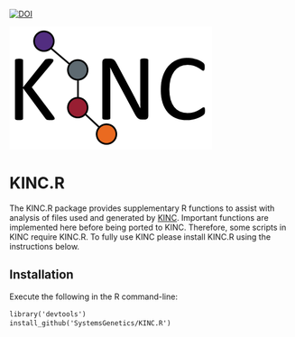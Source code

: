 [![DOI](https://zenodo.org/badge/73464205.svg)](https://zenodo.org/badge/latestdoi/73464205)

![KINC logo](KINClogo.png)

# KINC.R

The KINC.R package provides supplementary R functions to assist with analysis of files used and generated by [KINC](https://github.com/SystemsGenetics/KINC).  Important functions are implemented here before being ported to KINC. Therefore, some scripts in KINC require KINC.R.  To fully use KINC please install KINC.R using the instructions below.

## Installation

Execute the following in the R command-line:
```
library('devtools')
install_github('SystemsGenetics/KINC.R')
```
